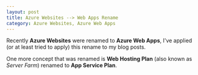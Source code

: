 ```yaml
---
layout: post
title: Azure Websites --> Web Apps Rename
category: Azure Websites, Azure Web Apps
---
```


Recently **Azure Websites** were renamed to **Azure Web Apps**, I've applied (or at least tried to apply) this rename to my blog posts.

One more concept that was renamed is **Web Hosting Plan** (also known as *Server Farm*) renamed to **App Service Plan**.
